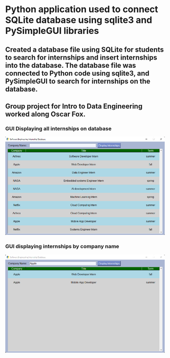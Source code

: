 # Python application used to connect SQLite database using sqlite3 and PySimpleGUI libraries

## Created a database file using SQLite for students to search for internships and insert internships into the database. The database file was connected to Python code using sqlite3, and PySimpleGUI to search for internships on the database.

## Group project for Intro to Data Engineering worked along Oscar Fox.

### GUI Displaying all internships on database
![](DisplayInternshipsGUI.png)


### GUI displaying internships by company name
![](DisplayInternshipsByCompanyNameGUI.png)


